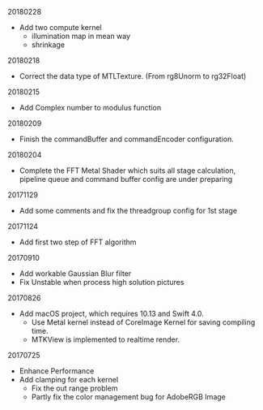20180228

- Add two compute kernel
	- illumination map in mean way
	- shrinkage

20180218

- Correct the data type of MTLTexture. (From rg8Unorm to rg32Float)

20180215

- Add Complex number to modulus function

20180209

- Finish the commandBuffer and commandEncoder configuration.

20180204

- Complete the FFT Metal Shader which suits all stage calculation, pipeline queue and command buffer config are under preparing 

20171129

- Add some comments and fix the threadgroup config for 1st stage

20171124

- Add first two step of FFT algorithm

20170910

- Add workable Gaussian Blur filter
- Fix Unstable when process high solution pictures

20170826

- Add macOS project, which requires 10.13 and Swift 4.0.
	- Use Metal kernel instead of CoreImage Kernel for saving compiling time.
	- MTKView is implemented to realtime render.

20170725

- Enhance Performance
- Add clamping for each kernel
	- Fix the out range problem
	- Partly fix the color management bug for AdobeRGB Image

